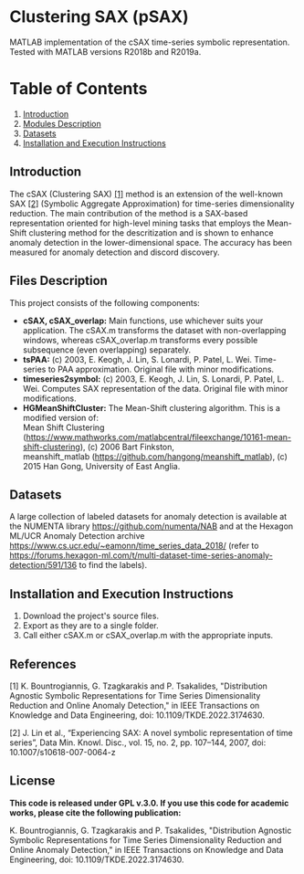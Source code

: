 # Clustering SAX (pSAX)
MATLAB implementation of the cSAX time-series symbolic representation. Tested with MATLAB versions R2018b and R2019a.

# Table of Contents
1. [Introduction](#introduction)
2. [Modules Description](#files)
3. [Datasets](#datasets)
4. [Installation and Execution Instructions](#execution)


## Introduction <a name="introduction"></a>
The cSAX (Clustering SAX) [[1]](#1) method is an extension of the well-known SAX [[2]](#2) (Symbolic Aggregate Approximation) for time-series dimensionality reduction. The main contribution of the method is a SAX-based representation oriented for high-level mining tasks that employs the Mean-Shift clustering method for the descritization and is shown to enhance anomaly detection in the lower-dimensional space. The accuracy has been measured for anomaly detection and discord discovery.


## Files Description <a name="files"></a>
This project consists of the following components:

* **cSAX, cSAX_overlap:** Main functions, use whichever suits your application. The cSAX.m transforms the dataset with non-overlapping windows, whereas cSAX_overlap.m transforms every possible subsequence (even overlapping) separately.
* **tsPAA:** (c) 2003, E. Keogh, J. Lin, S. Lonardi, P. Patel, L. Wei. Time-series to PAA approximation. Original file with minor modifications.
* **timeseries2symbol:** (c) 2003, E. Keogh, J. Lin, S. Lonardi, P. Patel, L. Wei. Computes SAX representation of the data. Original file with minor modifications.
* **HGMeanShiftCluster:** The Mean-Shift clustering algorithm. This is a modified version of:  
Mean Shift Clustering (https://www.mathworks.com/matlabcentral/fileexchange/10161-mean-shift-clustering), (c) 2006 Bart Finkston,  
meanshift_matlab (https://github.com/hangong/meanshift_matlab), (c) 2015 Han Gong, University of East Anglia.


## Datasets <a name="datasets"></a>
A large collection of labeled datasets for anomaly detection is available at the NUMENTA library https://github.com/numenta/NAB 
and at the Hexagon ML/UCR Anomaly Detection archive https://www.cs.ucr.edu/~eamonn/time_series_data_2018/ (refer to https://forums.hexagon-ml.com/t/multi-dataset-time-series-anomaly-detection/591/136 to find the labels).


## Installation and Execution Instructions <a name="execution"></a>
1. Download the project's source files.
2. Export as they are to a single folder.
3. Call either cSAX.m or cSAX_overlap.m with the appropriate inputs.


## References
<a id="1">[1]</a> 
K. Bountrogiannis, G. Tzagkarakis and P. Tsakalides, "Distribution Agnostic Symbolic Representations for Time Series Dimensionality Reduction and Online Anomaly Detection," in IEEE Transactions on Knowledge and Data Engineering, doi: 10.1109/TKDE.2022.3174630.

<a id="2">[2]</a> 
J. Lin et al., “Experiencing SAX: A novel symbolic representation of time series”, Data Min. Knowl. Disc., vol. 15, no. 2, pp. 107–144, 2007, doi: 10.1007/s10618-007-0064-z

## License
**This code is released under GPL v.3.0. If you use this code for academic works, please cite the following publication:**

K. Bountrogiannis, G. Tzagkarakis and P. Tsakalides, "Distribution Agnostic Symbolic Representations for Time Series Dimensionality Reduction and Online Anomaly Detection," in IEEE Transactions on Knowledge and Data Engineering, doi: 10.1109/TKDE.2022.3174630.
